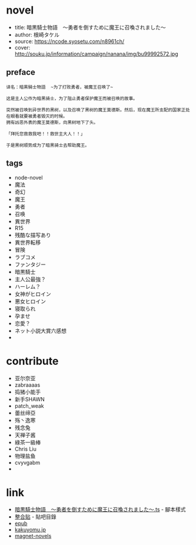 
# novel

- title: 暗黒騎士物語　～勇者を倒すために魔王に召喚されました～
- author: 根崎タケル
- source: https://ncode.syosetu.com/n8961ch/
- cover: http://souku.jp/information/campaign/nanana/img/bu99992572.jpg

## preface

```
译名：暗黒騎士物語  ~为了打败勇者，被魔王召唤了~

这是主人公作为暗黑骑士，为了阻止勇者保护魔王而被召唤的故事。

突然被召唤到异世界的黑树，以及召唤了黑树的魔王莫德斯。然后，现在魔王所支配的国家正处在眼看就要被勇者毁灭的时候。
拥有凶恶外表的魔王莫德斯，向黑树地下了头。

「拜托您救救我吧！！救世主大人！！」  

于是黑树顺势成为了暗黑骑士去帮助魔王。
```

## tags

- node-novel
- 魔法
- 奇幻
- 魔王
- 勇者
- 召唤
- 異世界
- R15 
- 残酷な描写あり 
- 異世界転移 
- 冒険 
- ラブコメ 
- ファンタジー 
- 暗黒騎士 
- 主人公最強？ 
- ハーレム？ 
- 女神がヒロイン 
- 悪女ヒロイン 
- 寝取られ 
- 孕ませ 
- 恋愛？ 
- ネット小説大賞六感想
- 

# contribute

- 亚尔奈亚
- zabraaaas
- 捣猪小能手
- 新手SHAWN
- patch_weak
- 蕾丝缔亞
- 殇丶逸寒
- 残念兔
- 天禅子酱
- 綠茶一級棒
- Chris Liu
- 物理盐鱼
- cvyvgabm
- 

# link

* [暗黒騎士物語　～勇者を倒すために魔王に召喚されました～.ts](https://github.com/bluelovers/node-novel/blob/master/lib/locales/%E6%9A%97%E9%BB%92%E9%A8%8E%E5%A3%AB%E7%89%A9%E8%AA%9E%E3%80%80%EF%BD%9E%E5%8B%87%E8%80%85%E3%82%92%E5%80%92%E3%81%99%E3%81%9F%E3%82%81%E3%81%AB%E9%AD%94%E7%8E%8B%E3%81%AB%E5%8F%AC%E5%96%9A%E3%81%95%E3%82%8C%E3%81%BE%E3%81%97%E3%81%9F%EF%BD%9E.ts) - 腳本樣式
* [整合贴](https://tieba.baidu.com/p/5473361593 "整合贴") - 貼吧目錄
* [epub](https://tieba.baidu.com/p/5515573122 "以整合txt為基礎的整合epub 與 txt分割")
* [kakuyomu.jp](https://kakuyomu.jp/works/1177354054885318680)
* [magnet-novels](https://www.magnet-novels.com/novels/56184)


